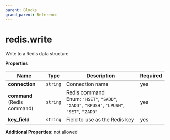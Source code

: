 ```yaml
---
parent: Blocks
grand_parent: Reference
---
```


# redis\.write

Write to a Redis data structure


**Properties**

|Name|Type|Description|Required|
|----|----|-----------|--------|
|**connection**|`string`|Connection name<br/>|yes|
|**command**<br/>(Redis command)|`string`|Redis command<br/>Enum: `"HSET"`, `"SADD"`, `"XADD"`, `"RPUSH"`, `"LPUSH"`, `"SET"`, `"ZADD"`<br/>|yes|
|**key\_field**|`string`|Field to use as the Redis key<br/>|yes|

**Additional Properties:** not allowed  

